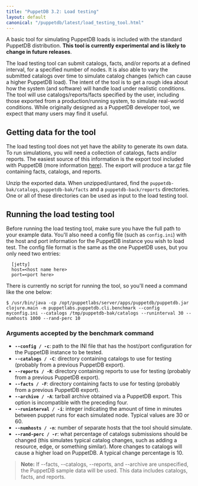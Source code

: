 ```yaml
---
title: "PuppetDB 3.2: Load testing"
layout: default
canonical: "/puppetdb/latest/load_testing_tool.html"
---
```


[export]: ./migrate.html

A basic tool for simulating PuppetDB loads is included with
the standard PuppetDB distribution. **This tool is currently experimental
and is likely to change in future releases**.  

The load testing tool can submit catalogs, facts, and/or reports at a defined interval, for a
specified number of nodes. It is also able to vary the submitted
catalogs over time to simulate catalog changes (which can cause a higher
PuppetDB load). The intent of the tool is to get a rough idea about
how the system (and software) will handle load under realistic
conditions. The tool will use catalogs/reports/facts specified by the user,
including those exported from a production/running system, to simulate
real-world conditions. While originally designed as a PuppetDB developer tool, we expect that many users may find it useful. 

Getting data for the tool
-----

The load testing tool does not yet have the ability to generate its own data.
To run simulations, you will need a collection of catalogs, facts
and/or reports. The easiest source of this information is the export tool included with PuppetDB (more information [here][export]). The export will produce a tar.gz file containing facts, catalogs, and reports. 

Unzip the exported data. When unzipped/untared, find the `puppetdb-bak/catalogs`,
`puppetdb-bak/facts` and a `puppetdb-back/reports` directories. One or all of
these directories can be used as input to the load testing tool.

Running the load testing tool
-----

Before running the load testing tool, make sure you have the full path to
your example data. You'll also need a config file (such as
`config.ini`) with the host and port information for the PuppetDB
instance you wish to load test. The config file format is the
same as the one PuppetDB uses, but you only need two entries:

      [jetty]
      host=<host name here>
      port=<port here>

There is currently no script for running the tool, so you'll need a
command like the one below:

    $ /usr/bin/java -cp /opt/puppetlabs/server/apps/puppetdb/puppetdb.jar clojure.main -m puppetlabs.puppetdb.cli.benchmark --config myconfig.ini --catalogs /tmp/puppetdb-bak/catalogs --runinterval 30 --numhosts 1000 --rand-perc 10


### Arguments accepted by the benchmark command

- **`--config / -c`**: path to the INI file that has the host/port configuration for the PuppetDB instance to be tested.
- **`--catalogs / -C`**: directory containing catalogs to use for testing (probably from a previous PuppetDB export).
- **`--reports / -R`**: directory containing reports to use for testing (probably from a previous PuppetDB export).
- **`--facts / -F`**: directory containing facts to use for testing (probably from a previous PuppetDB export).
- **`--archive / -A`**: tarball archive obtained via a PuppetDB export. This option is incompatible with the preceding four.
- **`--runinterval / -i`**: integer indicating the amount of time in minutes between puppet runs for each simulated node. Typical values are 30 or 60. 
- **`--numhosts / -n`**: number of separate hosts that the tool should simulate.
- **`--rand-perc / -r`**: what percentage of catalogs submissions should be changed (this simulates typical catalog changes, such as adding a resource, edge, or something similar). More changes to catalogs will cause a higher load on PuppetDB. A typical change percentage is 10.

>**Note:** If --facts, --catalogs, --reports, and --archive are unspecified, the PuppetDB sample data will be used. This data includes catalogs, facts, and reports.
